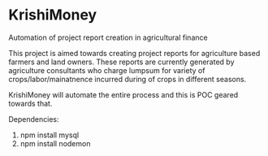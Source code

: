 KrishiMoney
===========

Automation of project report creation in agricultural finance

This project is aimed towards creating project reports for agriculture based farmers and land owners. These reports are 
currently generated by agriculture consultants who charge lumpsum for variety of crops/labor/mainatnence incurred during 
of crops in different seasons.

KrishiMoney will automate the entire process and this is POC geared towards that.


Dependencies:

1. npm install mysql
2. npm install nodemon
